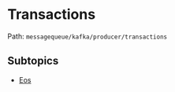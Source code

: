 # Transactions

Path: `messagequeue/kafka/producer/transactions`

## Subtopics
- [Eos](./eos/README.md)
